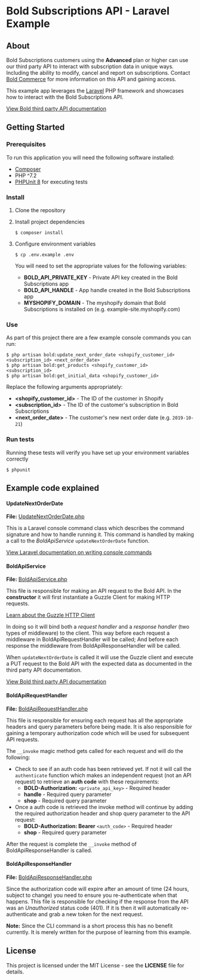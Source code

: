 # Bold Subscriptions API - Laravel Example

## About

Bold Subscriptions customers using the **Advanced** plan or higher can use our third party API to interact with subscription data in unique ways. Including the ability to modify, cancel and report on subscriptions. Contact [Bold Commerce](https://boldcommerce.com/) for more information on this API and gaining access.

This example app leverages the [Laravel](https://laravel.com/) PHP framework and showcases how to interact with the Bold Subscriptions API.

[View Bold third party API documentation](https://docs.boldapps.net/subscriptions/integration/index.html)

## Getting Started

### Prerequisites

To run this application you will need the following software installed:

* [Composer](https://getcomposer.org/)
* PHP ^7.2
* [PHPUnit 8](https://phpunit.de/getting-started/phpunit-8.html) for executing tests

### Install

1. Clone the repository
2. Install project dependencies

	```console
	$ composer install
	```

3. Configure environment variables

	```console
	$ cp .env.example .env
	```
    
    You will need to set the appropriate values for the following variables:
    
    * **BOLD_API_PRIVATE_KEY** - Private API key created in the Bold Subscriptions app
    * **BOLD_API_HANDLE** - App handle created in the Bold Subscriptions app
    * **MYSHOPIFY_DOMAIN** - The myshopify domain that Bold Subscriptions is installed on (e.g. example-site.myshopify.com)

### Use

As part of this project there are a few example console commands you can run:

```console
$ php artisan bold:update_next_order_date <shopify_customer_id> <subscription_id> <next_order_date>
$ php artisan bold:get_products <shopify_customer_id> <subscription_id>
$ php artisan bold:get_initial_data <shopify_customer_id>
```

Replace the following arguments appropriately:

* **<shopify_customer_id>** - The ID of the customer in Shopify
* **<subscription_id>** - The ID of the customer's subscription in Bold Subscriptions
* **<next_order_date>** - The customer's new next order date (e.g. `2019-10-21`)

### Run tests

Running these tests will verify you have set up your environment variables correctly

```console
$ phpunit
```

## Example code explained

#### UpdateNextOrderDate

**File:** [UpdateNextOrderDate.php](app/Console/Commands/UpdateNextOrderDate.php)

This is a Laravel console command class which describes the command signature and how to handle running it. This command is handled by making a call to the *BoldApiService* `updateNextOrderDate` function.

[View Laravel documentation on writing console commands](https://laravel.com/docs/5.8/artisan#writing-commands)

#### BoldApiService

**File:** [BoldApiService.php](app/Services/BoldApiService.php)

This file is responsible for making an API request to the Bold API. In the **constructor** it will first instantiate a Guzzle Client for making HTTP requests.

[Learn about the Guzzle HTTP Client](http://docs.guzzlephp.org/en/stable/)

In doing so it will bind both a *request handler* and a *response handler* (two types of middleware) to the client. This way before each request a middleware in BoldApiRequestHandler will be called; And before each response the middleware from BoldApiResponseHandler will be called.

When `updateNextOrderDate` is called it will use the Guzzle client and execute a PUT request to the Bold API with the expected data as documented in the third party API documentation.

[View Bold third party API documentation](https://docs.boldapps.net/subscriptions/integration/index.html#update-next-order-date)

#### BoldApiRequestHandler

**File:** [BoldApiRequestHandler.php](app/Handlers/BoldApiRequestHandler.php)

This file is responsible for ensuring each request has all the appropriate headers  and query parameters before being made. It is also responsible for gaining a temporary authorization code which will be used for subsequent API requests.

The `__invoke` magic method gets called for each request and will do the following:

* Check to see if an auth code has been retrieved yet. If not it will call the `authenticate` function which makes an independent request (not an API request) to retrieve an **auth code** with these requirements:
	* **BOLD-Authorization:** `<private_api_key>` - Required header
	* **handle** - Required query parameter
	* **shop** - Required query parameter
* Once a auth code is retrieved the invoke method will continue by adding the required authorization header and shop query parameter to the API request:
	* **BOLD-Authorization: Bearer** `<auth_code>` - Required header
	* **shop** - Required query parameter

After the request is complete the `__invoke` method of BoldApiResponseHandler is called.

#### BoldApiResponseHandler

**File:** [BoldApiResponseHandler.php](app/Handlers/BoldApiResponseHandler.php)

Since the authorization code will expire after an amount of time (24 hours, subject to change) you need to ensure you re-authenticate when that happens. This file is responsible for checking if the response from the API was an *Unauthorized* status code (401). If it is then it will automatically re-authenticate and grab a new token for the next request.

**Note:** Since the CLI command is a short process this has no benefit currently. It is merely written for the purpose of learning from this example.

## License

This project is licensed under the MIT License - see the **LICENSE** file for details.

